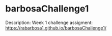 # barbosaChallenge1
Description:
Week 1 challenge assigment:
https://rabarbosa1.github.io/barbosaChallenge1/
